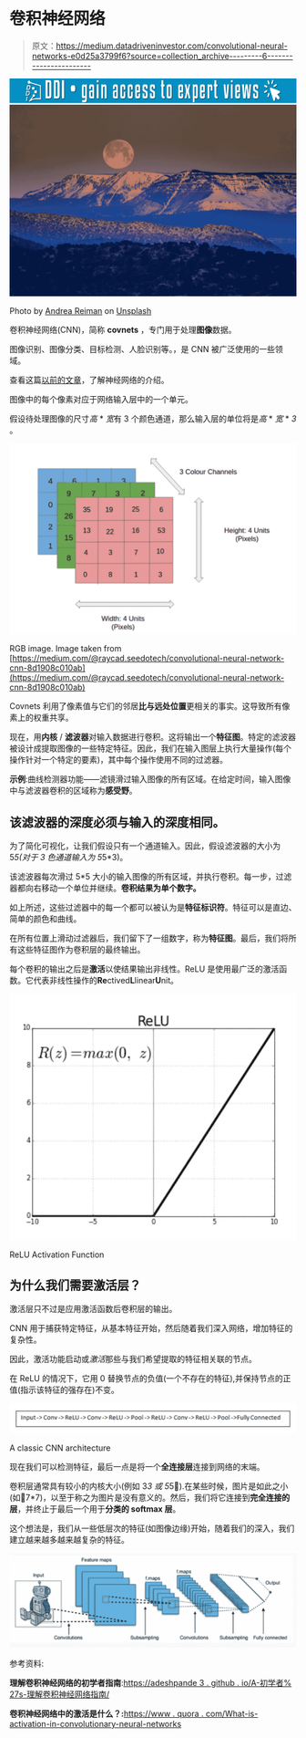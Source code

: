 # 卷积神经网络

> 原文：<https://medium.datadriveninvestor.com/convolutional-neural-networks-e0d25a3799f6?source=collection_archive---------6----------------------->

[![](img/ec984341beca5e4d2ffc740b4d945728.png)](http://www.track.datadriveninvestor.com/1B9E)![](img/16f4f4a6d3beecd0d646d37031317bae.png)

Photo by [Andrea Reiman](https://unsplash.com/photos/9Z-YA7VtcXE?utm_source=unsplash&utm_medium=referral&utm_content=creditCopyText) on [Unsplash](https://unsplash.com/search/photos/layers?utm_source=unsplash&utm_medium=referral&utm_content=creditCopyText)

卷积神经网络(CNN)，简称 **covnets** ，专门用于处理**图像**数据。

图像识别、图像分类、目标检测、人脸识别等。，是 CNN 被广泛使用的一些领域。

查看这篇[以前的文章](https://medium.com/datadriveninvestor/neural-networks-152336f224bc)，了解神经网络的介绍。

图像中的每个像素对应于网络输入层中的一个单元。

假设待处理图像的尺寸*高* * *宽*有 3 个颜色通道，那么输入层的单位将是*高* * *宽* * *3* 。

![](img/04e623ef59cfff9f9548d434bfc32242.png)

RGB image. Image taken from [https://medium.com/@raycad.seedotech/convolutional-neural-network-cnn-8d1908c010ab](https://medium.com/@raycad.seedotech/convolutional-neural-network-cnn-8d1908c010ab)

Covnets 利用了像素值与它们的邻居**比与远处位置**更相关的事实。这导致所有像素上的权重共享。

现在，用**内核** / **滤波器**对输入数据进行卷积。这将输出一个**特征图**。特定的滤波器被设计成提取图像的一些特定特征。因此，我们在输入图层上执行大量操作(每个操作针对一个特定的要素)，其中每个操作使用不同的过滤器。

**示例**:曲线检测器功能——滤镜滑过输入图像的所有区域。在给定时间，输入图像中与滤波器卷积的区域称为**感受野**。

## 该滤波器的深度必须与输入的深度相同。

为了简化可视化，让我们假设只有一个通道输入。因此，假设滤波器的大小为 5*5(对于 3 色通道输入为 5*5*3)。

该滤波器每次滑过 5*5 大小的输入图像的所有区域，并执行卷积。每一步，过滤器都向右移动一个单位并继续。**卷积结果为单个数字。**

如上所述，这些过滤器中的每一个都可以被认为是**特征标识符**。特征可以是直边、简单的颜色和曲线。

在所有位置上滑动过滤器后，我们留下了一组数字，称为**特征图**。最后，我们将所有这些特征图作为卷积层的最终输出。

每个卷积的输出之后是**激活**以使结果输出非线性。ReLU 是使用最广泛的激活函数。它代表非线性操作的**Re**ctived**L**linear**U**nit。

![](img/c0d76c9e3c22e5737e315c84067d361e.png)

ReLU Activation Function

## 为什么我们需要激活层？

激活层只不过是应用激活函数后卷积层的输出。

CNN 用于捕获特定特征，从基本特征开始，然后随着我们深入网络，增加特征的复杂性。

因此，激活功能启动或*激活*那些与我们希望提取的特征相关联的节点。

在 ReLU 的情况下，它用 0 替换节点的负值(一个不存在的特征),并保持节点的正值(指示该特征的强存在)不变。

![](img/1aff19bcfa500b5ea4c5104f24c3a60a.png)

A classic CNN architecture

现在我们可以检测特征，最后一点是将一个**全连接层**连接到网络的末端。

卷积层通常具有较小的内核大小(例如 3*3 或 5*5􏰆).在某些时候，图片是如此之小(如􏰓7*7)，以至于称之为图片是没有意义的。然后，我们将它连接到**完全连接的层**，并终止于最后一个用于**分类的 softmax 层**。

这个想法是，我们从一些低层次的特征(如图像边缘)开始，随着我们的深入，我们建立越来越多越来越复杂的特征。

![](img/06ccb5d4715eddac0659931574a7f91a.png)

参考资料:

**理解卷积神经网络的初学者指南**:[https://adeshpande 3 . github . io/A-初学者% 27s-理解卷积神经网络指南/](https://adeshpande3.github.io/A-Beginner%27s-Guide-To-Understanding-Convolutional-Neural-Networks/)

**卷积神经网络中的激活是什么？:**[https://www . quora . com/What-is-activation-in-convolutionary-neural-networks](https://www.quora.com/What-is-activation-in-convolutional-neural-networks)